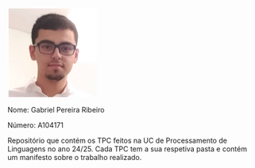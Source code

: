 ![](images/author.png)

Nome: Gabriel Pereira Ribeiro

Número: A104171

Repositório que contém os TPC feitos na UC de Processamento de Linguagens no ano 24/25. Cada TPC tem a sua respetiva pasta e contém um manifesto sobre o trabalho realizado.